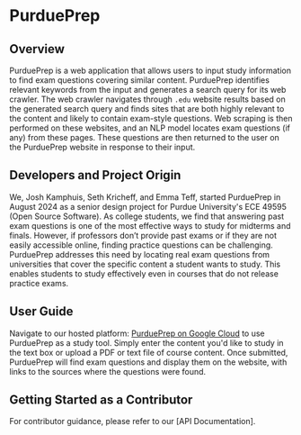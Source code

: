 # PurduePrep

## Overview
PurduePrep is a web application that allows users to input study information to find exam questions covering similar content. PurduePrep identifies relevant keywords from the input and generates a search query for its web crawler. The web crawler navigates through `.edu` website results based on the generated search query and finds sites that are both highly relevant to the content and likely to contain exam-style questions. Web scraping is then performed on these websites, and an NLP model locates exam questions (if any) from these pages. These questions are then returned to the user on the PurduePrep website in response to their input.

## Developers and Project Origin
We, Josh Kamphuis, Seth Kricheff, and Emma Teff, started PurduePrep in August 2024 as a senior design project for Purdue University's ECE 49595 (Open Source Software). As college students, we find that answering past exam questions is one of the most effective ways to study for midterms and finals. However, if professors don’t provide past exams or if they are not easily accessible online, finding practice questions can be challenging. PurduePrep addresses this need by locating real exam questions from universities that cover the specific content a student wants to study. This enables students to study effectively even in courses that do not release practice exams.

## User Guide
Navigate to our hosted platform: [PurduePrep on Google Cloud](https://react-824914791442.us-central1.run.app/) to use PurduePrep as a study tool. Simply enter the content you'd like to study in the text box or upload a PDF or text file of course content. Once submitted, PurduePrep will find exam questions and display them on the website, with links to the sources where the questions were found.

## Getting Started as a Contributor
For contributor guidance, please refer to our [API Documentation].
